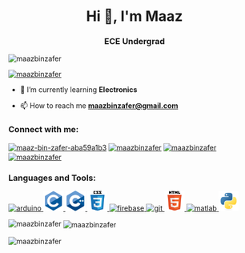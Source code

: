 <h1 align="center">Hi 👋, I'm Maaz</h1>
<h3 align="center">ECE Undergrad</h3>

<p align="left"> <img src="https://komarev.com/ghpvc/?username=maazbinzafer&label=Profile%20views&color=0e75b6&style=flat" alt="maazbinzafer" /> </p>

<p align="left"> <a href="https://github.com/ryo-ma/github-profile-trophy"><img src="https://github-profile-trophy.vercel.app/?username=maazbinzafer" alt="maazbinzafer" /></a> </p>

- 🌱 I’m currently learning **Electronics**

- 📫 How to reach me **maazbinzafer@gmail.com**

<h3 align="left">Connect with me:</h3>
<p align="left">
<!-- <a href="https://codepen.io/maazbinzafer" target="blank"><img align="center" src="https://raw.githubusercontent.com/rahuldkjain/github-profile-readme-generator/master/src/images/icons/Social/codepen.svg" alt="maazbinzafer" height="30" width="40" /></a> -->
<a href="https://linkedin.com/in/maaz-bin-zafer-aba59a1b3" target="blank"><img align="center" src="https://raw.githubusercontent.com/rahuldkjain/github-profile-readme-generator/master/src/images/icons/Social/linked-in-alt.svg" alt="maaz-bin-zafer-aba59a1b3" height="30" width="40" /></a>
<a href="https://www.codechef.com/users/maazbinzafer" target="blank"><img align="center" src="https://cdn.jsdelivr.net/npm/simple-icons@3.1.0/icons/codechef.svg" alt="maazbinzafer" height="30" width="40" /></a>
<a href="https://www.hackerrank.com/maazbinzafer" target="blank"><img align="center" src="https://raw.githubusercontent.com/rahuldkjain/github-profile-readme-generator/master/src/images/icons/Social/hackerrank.svg" alt="maazbinzafer" height="30" width="40" /></a>
<a href="https://auth.geeksforgeeks.org/user/maazbinzafer" target="blank"><img align="center" src="https://raw.githubusercontent.com/rahuldkjain/github-profile-readme-generator/master/src/images/icons/Social/geeks-for-geeks.svg" alt="maazbinzafer" height="30" width="40" /></a>
<!-- [![@maazbinzafer's Holopin board](https://holopin.me/maazbinzafer)](https://holopin.io/@maazbinzafer) -->
<!--  (https://holopin.me/maazbinzafer)-->
  <a href="https://holopin.io/@maazbinzafer" target="blank"></a>
</p>

<h3 align="left">Languages and Tools:</h3>
<p align="left"> <a href="https://www.arduino.cc/" target="_blank" rel="noreferrer"> <img src="https://cdn.worldvectorlogo.com/logos/arduino-1.svg" alt="arduino" width="40" height="40"/> </a> <a href="https://www.cprogramming.com/" target="_blank" rel="noreferrer"> <img src="https://raw.githubusercontent.com/devicons/devicon/master/icons/c/c-original.svg" alt="c" width="40" height="40"/> </a> <a href="https://www.w3schools.com/cpp/" target="_blank" rel="noreferrer"> <img src="https://raw.githubusercontent.com/devicons/devicon/master/icons/cplusplus/cplusplus-original.svg" alt="cplusplus" width="40" height="40"/> </a> <a href="https://www.w3schools.com/css/" target="_blank" rel="noreferrer"> <img src="https://raw.githubusercontent.com/devicons/devicon/master/icons/css3/css3-original-wordmark.svg" alt="css3" width="40" height="40"/> </a> <a href="https://firebase.google.com/" target="_blank" rel="noreferrer"> <img src="https://www.vectorlogo.zone/logos/firebase/firebase-icon.svg" alt="firebase" width="40" height="40"/> </a> <a href="https://git-scm.com/" target="_blank" rel="noreferrer"> <img src="https://www.vectorlogo.zone/logos/git-scm/git-scm-icon.svg" alt="git" width="40" height="40"/> </a> <a href="https://www.w3.org/html/" target="_blank" rel="noreferrer"> <img src="https://raw.githubusercontent.com/devicons/devicon/master/icons/html5/html5-original-wordmark.svg" alt="html5" width="40" height="40"/> </a> <a href="https://www.mathworks.com/" target="_blank" rel="noreferrer"> <img src="https://upload.wikimedia.org/wikipedia/commons/2/21/Matlab_Logo.png" alt="matlab" width="40" height="40"/> </a> <a href="https://www.python.org" target="_blank" rel="noreferrer"> <img src="https://raw.githubusercontent.com/devicons/devicon/master/icons/python/python-original.svg" alt="python" width="40" height="40"/> </a> </p>

<p><img align="left" src="https://github-readme-stats.vercel.app/api/top-langs?username=maazbinzafer&show_icons=true&locale=en&layout=compact" alt="maazbinzafer" /></p>

<p>&nbsp;<img align="center" src="https://github-readme-stats.vercel.app/api?username=maazbinzafer&show_icons=true&locale=en" alt="maazbinzafer" /></p>

<p><img align="center" src="https://github-readme-streak-stats.herokuapp.com/?user=maazbinzafer&" alt="maazbinzafer" /></p>
